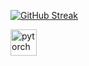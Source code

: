 [![GitHub Streak](https://streak-stats.demolab.com?user=elaysxa&theme=dark)](https://git.io/streak-stats)

<a href="https://pytorch.org/" target="_blank"> <img align="left" src="https://raw.githubusercontent.com/rahul-jha98/github_readme_icons/main/language_and_tools/square/pytorch/pytorch.svg" alt="pytorch" height="42px"/> </a> 
